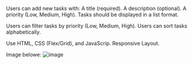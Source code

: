 Users can add new tasks with:
A title (required).
A description (optional).
A priority (Low, Medium, High).
Tasks should be displayed in a list format.

Users can filter tasks by priority (Low, Medium, High).
Users can sort tasks alphabetically.

Use HTML, CSS (Flex/Grid), and JavaScrip.
Responsive Layout.

Image belowe:
![image](https://github.com/user-attachments/assets/8c186801-f71d-488f-bac4-1ba6f811316c)

